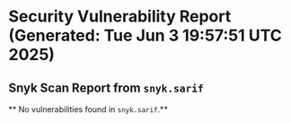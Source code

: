 # Security Vulnerability Report (Generated: Tue Jun  3 19:57:51 UTC 2025)


## Snyk Scan Report from `snyk.sarif`
** No vulnerabilities found in `snyk.sarif`.**
